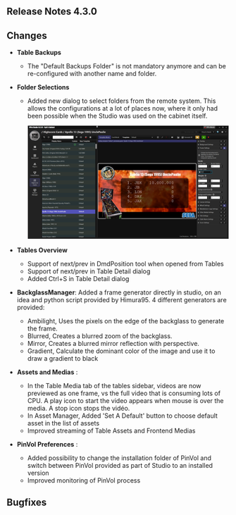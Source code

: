 ## Release Notes 4.3.0

## Changes

- **Table Backups**
  - The "Default Backups Folder" is not mandatory anymore and can be re-configured with another name and folder.
- **Folder Selections**
  - Added new dialog to select folders from the remote system. This allows the configurations at a lot of places now, where it only had been possible when the Studio was used on the cabinet itself.
  
     <img src="https://github.com/syd711/vpin-studio/blob/main/documentation/cards/cards.png?raw=true" width="700" />

- **Tables Overview**
  - Support of next/prev in DmdPosition tool when opened from Tables
  - Support of next/prev in Table Detail dialog
  - Added Ctrl+S in Table Detail dialog

- **BackglassManager**: Added a frame generator directly in studio, on an idea and python script provided by Himura95. 4 different generators are provided: 
  - Ambilight, Uses the pixels on the edge of the backglass to generate the frame.
  - Blurred, Creates a blurred zoom of the backglass.
  - Mirror, Creates a blurred mirror reflection with perspective.
  - Gradient, Calculate the dominant color of the image and use it to draw a gradient to black

- **Assets and Medias** : 
  - In the Table Media tab of the tables sidebar, videos are now previewed as one frame, vs the full video that is consuming lots of CPU. A play icon to start the video appears when mouse is over the media. A stop icon stops the vidéo.
  - In Asset Manager, Added 'Set A Default' button to choose default asset in the list of assets
  - Improved streaming of Table Assets and Frontend Medias

- **PinVol Preferences** : 
  - Added possibility to change the installation folder of PinVol and switch between PinVol provided as part of Studio to an installed version
  - Improved monitoring of PinVol process


## Bugfixes
